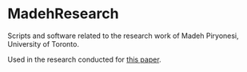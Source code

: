 # MadehResearch

Scripts and software related to the research work of Madeh Piryonesi, University of Toronto.

Used in the research conducted for [this paper](https://www.fhwa.dot.gov/publications/research/infrastructure/pavements/ltpp/18065/index.cfm).
